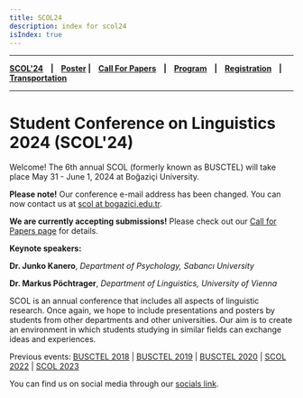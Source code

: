 ```yaml
---
title: SCOL24
description: index for scol24
isIndex: true
---
```


---

**[SCOL'24][scol24] ‎ ‎ ‎ | ‎ ‎ ‎ [Poster][flyer] ‎ ‎ ‎ | ‎ ‎ ‎ [Call For Papers][cfp] ‎ ‎ ‎ | ‎ ‎ ‎ [Program][prog] ‎ ‎ ‎ | ‎ ‎ ‎ [Registration][reg] ‎ ‎ ‎ | ‎ ‎ ‎ [Transportation][tp]**

---

# Student Conference on Linguistics 2024 (SCOL'24)

Welcome! The 6th annual SCOL (formerly known as BUSCTEL) will take place May 31 - June 1, 2024 at Boğaziçi University. 

**Please note!** Our conference e-mail address has been changed. You can now contact us at [scol at bogazici.edu.tr][mail].

**We are currently accepting submissions!** Please check out our [Call for Papers page][cfp] for details. 

**Keynote speakers:** 

**Dr. Junko Kanero**, *Department of Psychology, Sabancı University*

**Dr. Markus Pöchtrager**, *Department of Linguistics, University of Vienna*

SCOL is an annual conference that includes all aspects of linguistic research. Once again, we hope to include presentations and posters by students from other departments and other universities. Our aim is to create an environment in which students studying in similar fields can exchange ideas and experiences. 


Previous events: [BUSCTEL 2018](/events/busctel18) | [BUSCTEL 2019](/events/busctel19) | [BUSCTEL 2020](/events/busctel20) | [SCOL 2022](/scol/22) | [SCOL 2023](/scol/23)

You can find us on social media through our [socials link](https://linkin.bio/scolboun). 


[tp]: /scol/24/transportation
[reg]: /scol/24/registration
[scol24]: /scol/24
[cfp]: /scol/24/callforpapers
[prog]: /scol/24/program
[mail]: mailto:scol@bogazici.edu.tr
[flyer]: https://github.com/BogaziciLinguisticsCircle/scol.boun.edu.tr/raw/master/assets/SCOL24Flyer.png


